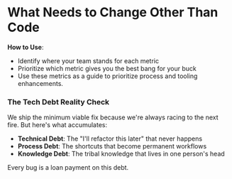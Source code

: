 # What Needs to Change Other Than Code

**How to Use**: 
- Identify where your team stands for each metric
- Prioritize which metric gives you the best bang for your buck
- Use these metrics as a guide to prioritize process and tooling enhancements.


### The Tech Debt Reality Check

We ship the minimum viable fix because we're always racing to the next fire. But here's what accumulates:
- **Technical Debt**: The "I'll refactor this later" that never happens
- **Process Debt**: The shortcuts that become permanent workflows  
- **Knowledge Debt**: The tribal knowledge that lives in one person's head

Every bug is a loan payment on this debt.












 






